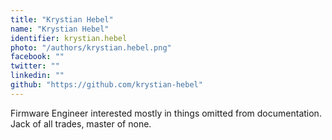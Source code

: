 ```yaml
---
title: "Krystian Hebel"
name: "Krystian Hebel"
identifier: krystian.hebel
photo: "/authors/krystian.hebel.png"
facebook: ""
twitter: ""
linkedin: ""
github: "https://github.com/krystian-hebel"
---
```

Firmware Engineer interested mostly in things omitted from documentation. Jack
of all trades, master of none.
